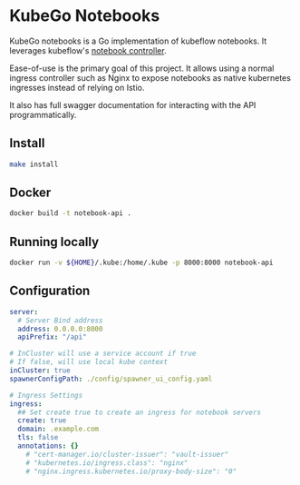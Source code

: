 # KubeGo Notebooks

KubeGo notebooks is a Go implementation of kubeflow notebooks. 
It leverages kubeflow's [notebook controller](https://github.com/kubeflow/kubeflow/tree/master/components/notebook-controller).


Ease-of-use is the primary goal of this project. It allows using a normal ingress controller such as Nginx to expose notebooks as native kubernetes ingresses instead
of relying on Istio.

It also has full swagger documentation for interacting with the API programmatically.


## Install

```bash
make install
```

## Docker
```bash
docker build -t notebook-api .
```

## Running locally
```bash
docker run -v ${HOME}/.kube:/home/.kube -p 8000:8000 notebook-api
```

## Configuration
```yaml
server:
  # Server Bind address
  address: 0.0.0.0:8000
  apiPrefix: "/api"

# InCluster will use a service account if true
# If false, will use local kube context
inCluster: true
spawnerConfigPath: ./config/spawner_ui_config.yaml

# Ingress Settings
ingress:
  ## Set create true to create an ingress for notebook servers
  create: true
  domain: .example.com
  tls: false
  annotations: {}
    # "cert-manager.io/cluster-issuer": "vault-issuer"
    # "kubernetes.io/ingress.class": "nginx"
    # "nginx.ingress.kubernetes.io/proxy-body-size": "0"
```